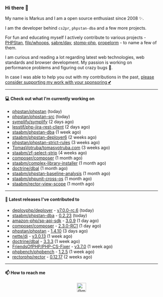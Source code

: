 ### Hi there 👋



My name is Markus and I am a open source enthusiast since 2008 ✨.

I am the developer behind `cs2pr`, `phpstan-dba` and a few more projects.

For fun and educating myself I actively contribute to various projects - [PHPStan](https://github.com/phpstan/phpstan-src), [filp/whoops](https://github.com/filp/whoops), [sabre/dav](https://github.com/sabre-io/dav), [stomp-php](https://github.com/stomp-php/stomp-php), [propelorm](https://github.com/propelorm) - to name a few of them.

I am curious and reading a lot regarding latest web technologies, web standards and browser development. My passion is working on performance problems and figuring out crazy bugs 🐜.

In case I was able to help you out with my contributions in the past, [please consider supporting my work with your sponsoring 💕](https://github.com/sponsors/staabm)


---

#### 💻 Check out what I'm currently working on

- [phpstan/phpstan](https://github.com/phpstan/phpstan) (today)
- [phpstan/phpstan-src](https://github.com/phpstan/phpstan-src) (today)
- [symplify/symplify](https://github.com/symplify/symplify) (2 days ago)
- [lesstif/php-jira-rest-client](https://github.com/lesstif/php-jira-rest-client) (2 days ago)
- [staabm/phpstan-dba](https://github.com/staabm/phpstan-dba) (1 week ago)
- [staabm/phpstan-deployer6](https://github.com/staabm/phpstan-deployer6) (2 weeks ago)
- [phpstan/phpstan-strict-rules](https://github.com/phpstan/phpstan-strict-rules) (3 weeks ago)
- [TomasVotruba/tomasvotruba.com](https://github.com/TomasVotruba/tomasvotruba.com) (3 weeks ago)
- [staabm/zf-select-strip](https://github.com/staabm/zf-select-strip) (4 weeks ago)
- [composer/composer](https://github.com/composer/composer) (1 month ago)
- [staabm/complex-library-installer](https://github.com/staabm/complex-library-installer) (1 month ago)
- [doctrine/dbal](https://github.com/doctrine/dbal) (1 month ago)
- [staabm/phpstan-baseline-analysis](https://github.com/staabm/phpstan-baseline-analysis) (1 month ago)
- [staabm/phpunit-cross-os](https://github.com/staabm/phpunit-cross-os) (1 month ago)
- [staabm/rector-view-scope](https://github.com/staabm/rector-view-scope) (1 month ago)

---

#### 🔭 Latest releases I've contributed to

- [deployphp/deployer](https://github.com/deployphp/deployer) - [v7.0.0-rc.6](https://github.com/deployphp/deployer/releases/tag/v7.0.0-rc.6) (today)
- [staabm/phpstan-dba](https://github.com/staabm/phpstan-dba) - [0.2.23](https://github.com/staabm/phpstan-dba/releases/tag/0.2.23) (today)
- [amazon-php/sp-api-sdk](https://github.com/amazon-php/sp-api-sdk) - [3.0.9](https://github.com/amazon-php/sp-api-sdk/releases/tag/3.0.9) (1 day ago)
- [composer/composer](https://github.com/composer/composer) - [2.3.0-RC1](https://github.com/composer/composer/releases/tag/2.3.0-RC1) (1 day ago)
- [phpstan/phpstan](https://github.com/phpstan/phpstan) - [1.4.10](https://github.com/phpstan/phpstan/releases/tag/1.4.10) (3 days ago)
- [nette/di](https://github.com/nette/di) - [v3.0.13](https://github.com/nette/di/releases/tag/v3.0.13) (1 week ago)
- [doctrine/dbal](https://github.com/doctrine/dbal) - [3.3.3](https://github.com/doctrine/dbal/releases/tag/3.3.3) (1 week ago)
- [FriendsOfPHP/PHP-CS-Fixer](https://github.com/FriendsOfPHP/PHP-CS-Fixer) - [v3.7.0](https://github.com/FriendsOfPHP/PHP-CS-Fixer/releases/tag/v3.7.0) (1 week ago)
- [phpbench/phpbench](https://github.com/phpbench/phpbench) - [1.2.5](https://github.com/phpbench/phpbench/releases/tag/1.2.5) (1 week ago)
- [rectorphp/rector](https://github.com/rectorphp/rector) - [0.12.17](https://github.com/rectorphp/rector/releases/tag/0.12.17) (2 weeks ago)

---

#### 📫 How to reach me

<p align="center">
<a href="https://twitter.com/@markusstaab" target="blank"><img align="center" src="https://cdn.jsdelivr.net/npm/simple-icons@3.0.1/icons/twitter.svg" alt="@markusstaab" height="30" width="30" /></a>
</p>
